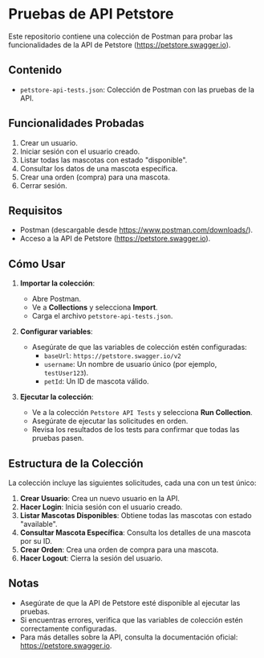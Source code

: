 # Pruebas de API Petstore

Este repositorio contiene una colección de Postman para probar las funcionalidades de la API de Petstore (https://petstore.swagger.io).

## Contenido
- `petstore-api-tests.json`: Colección de Postman con las pruebas de la API.

## Funcionalidades Probadas
1. Crear un usuario.
2. Iniciar sesión con el usuario creado.
3. Listar todas las mascotas con estado "disponible".
4. Consultar los datos de una mascota específica.
5. Crear una orden (compra) para una mascota.
6. Cerrar sesión.

## Requisitos
- Postman (descargable desde https://www.postman.com/downloads/).
- Acceso a la API de Petstore (https://petstore.swagger.io).

## Cómo Usar
1. **Importar la colección**:
   - Abre Postman.
   - Ve a **Collections** y selecciona **Import**.
   - Carga el archivo `petstore-api-tests.json`.

2. **Configurar variables**:
   - Asegúrate de que las variables de colección estén configuradas:
     - `baseUrl`: `https://petstore.swagger.io/v2`
     - `username`: Un nombre de usuario único (por ejemplo, `testUser123`).
     - `petId`: Un ID de mascota válido.

3. **Ejecutar la colección**:
   - Ve a la colección `Petstore API Tests` y selecciona **Run Collection**.
   - Asegúrate de ejecutar las solicitudes en orden.
   - Revisa los resultados de los tests para confirmar que todas las pruebas pasen.

## Estructura de la Colección
La colección incluye las siguientes solicitudes, cada una con un test único:
1. **Crear Usuario**: Crea un nuevo usuario en la API.
2. **Hacer Login**: Inicia sesión con el usuario creado.
3. **Listar Mascotas Disponibles**: Obtiene todas las mascotas con estado "available".
4. **Consultar Mascota Específica**: Consulta los detalles de una mascota por su ID.
5. **Crear Orden**: Crea una orden de compra para una mascota.
6. **Hacer Logout**: Cierra la sesión del usuario.

## Notas
- Asegúrate de que la API de Petstore esté disponible al ejecutar las pruebas.
- Si encuentras errores, verifica que las variables de colección estén correctamente configuradas.
- Para más detalles sobre la API, consulta la documentación oficial: https://petstore.swagger.io.
